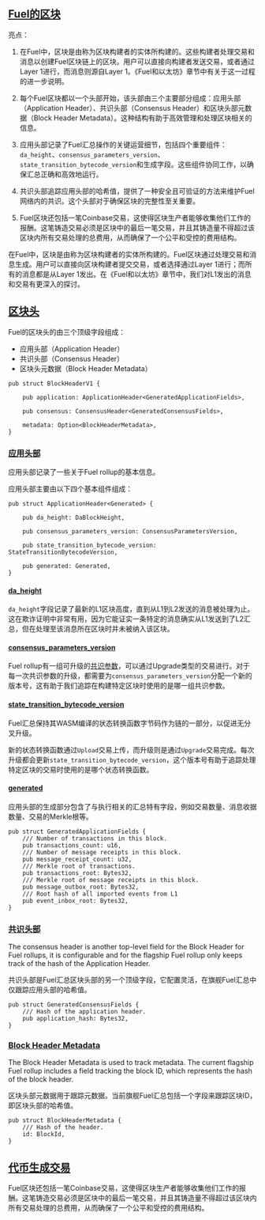 ## [Fuel的区块](https://docs.fuel.network/docs/fuel-book/the-architecture/fuel-blocks/#fuel-blocks)

亮点：

1. 在Fuel中，区块是由称为区块构建者的实体所构建的。这些构建者处理交易和消息以创建Fuel区块链上的区块。用户可以直接向构建者发送交易，或者通过Layer 1进行，而消息则源自Layer 1。《Fuel和以太坊》章节中有关于这一过程的进一步说明。

2. 每个Fuel区块都以一个头部开始，该头部由三个主要部分组成：应用头部（Application Header）、共识头部（Consensus Header）和区块头部元数据（Block Header Metadata）。这种结构有助于高效管理和处理区块相关的信息。

3. 应用头部记录了Fuel汇总操作的关键运营细节，包括四个重要组件：`da_height`、`consensus_parameters_version`、`state_transition_bytecode_version`和生成字段。这些组件协同工作，以确保汇总正确和高效地运行。

4. 共识头部追踪应用头部的哈希值，提供了一种安全且可验证的方法来维护Fuel网络内的共识。这个头部对于确保区块的完整性至关重要。

5. Fuel区块还包括一笔Coinbase交易，这使得区块生产者能够收集他们工作的报酬。这笔铸造交易必须是区块中的最后一笔交易，并且其铸造量不得超过该区块内所有交易处理的总费用，从而确保了一个公平和受控的费用结构。

在Fuel中，区块是由称为区块构建者的实体所构建的。Fuel区块通过处理交易和消息生成。用户可以直接向区块构建者提交交易，或者选择通过Layer 1进行；而所有的消息都是从Layer 1发出。在《Fuel和以太坊》章节中，我们对L1发出的消息和交易有更深入的探讨。

## [区块头](https://docs.fuel.network/docs/fuel-book/the-architecture/fuel-blocks/#block-header)

Fuel的区块头的由三个顶级字段组成：

- 应用头部（Application Header）
- 共识头部（Consensus Header）
- 区块头元数据（Block Header Metadata）

```
pub struct BlockHeaderV1 {

    pub application: ApplicationHeader<GeneratedApplicationFields>,

    pub consensus: ConsensusHeader<GeneratedConsensusFields>,

    metadata: Option<BlockHeaderMetadata>,
}
```

### [应用头部](https://docs.fuel.network/docs/fuel-book/the-architecture/fuel-blocks/#application-header)

应用头部记录了一些关于Fuel rollup的基本信息。

应用头部主要由以下四个基本组件组成：

```
pub struct ApplicationHeader<Generated> {

    pub da_height: DaBlockHeight,
 
    pub consensus_parameters_version: ConsensusParametersVersion,

    pub state_transition_bytecode_version: StateTransitionBytecodeVersion,

    pub generated: Generated,
}
```

#### [da_height](https://docs.fuel.network/docs/fuel-book/the-architecture/fuel-blocks/#da_height)

`da_height`字段记录了最新的L1区块高度，直到从L1到L2发送的消息被处理为止。这在欺诈证明中非常有用，因为它能证实一条特定的消息确实从L1发送到了L2汇总，但在处理至该消息所在区块时并未被纳入该区块。

#### [consensus_parameters_version](https://docs.fuel.network/docs/fuel-book/the-architecture/fuel-blocks/#consensus_parameters_version)

Fuel rollup有一组可升级的[共识参数](https://docs.fuel.network/docs/specs/tx-format/consensus_parameters/#consensus-parameters)，可以通过Upgrade类型的交易进行。对于每一次共识参数的升级，都需要为`consensus_parameters_version`分配一个新的版本号，这有助于我们追踪在构建特定区块时使用的是哪一组共识参数。

#### [state_transition_bytecode_version](https://docs.fuel.network/docs/fuel-book/the-architecture/fuel-blocks/#state_transition_bytecode_version)

Fuel汇总保持其WASM编译的状态转换函数字节码作为链的一部分，以促进无分叉升级。

新的状态转换函数通过`Upload`交易上传，而升级则是通过`Upgrade`交易完成。每次升级都会更新`state_transition_bytecode_version`，这个版本号有助于追踪处理特定区块的交易时使用的是哪个状态转换函数。

#### [generated](https://docs.fuel.network/docs/fuel-book/the-architecture/fuel-blocks/#generated)

应用头部的生成部分包含了与执行相关的汇总特有字段，例如交易数量、消息收据数量、交易的Merkle根等。

```
pub struct GeneratedApplicationFields {
    /// Number of transactions in this block.
    pub transactions_count: u16,
    /// Number of message receipts in this block.
    pub message_receipt_count: u32,
    /// Merkle root of transactions.
    pub transactions_root: Bytes32,
    /// Merkle root of message receipts in this block.
    pub message_outbox_root: Bytes32,
    /// Root hash of all imported events from L1
    pub event_inbox_root: Bytes32,
}
```

### [共识头部](https://docs.fuel.network/docs/fuel-book/the-architecture/fuel-blocks/#consensus-header)

The consensus header is another top-level field for the Block Header for Fuel rollups, it is configurable and for the flagship Fuel rollup only keeps track of the hash of the Application Header.

共识头部是Fuel汇总区块头部的另一个顶级字段，它配置灵活，在旗舰Fuel汇总中仅跟踪应用头部的哈希值。

```
pub struct GeneratedConsensusFields {
    /// Hash of the application header.
    pub application_hash: Bytes32,
}
```

### [Block Header Metadata](https://docs.fuel.network/docs/fuel-book/the-architecture/fuel-blocks/#block-header-metadata)

The Block Header Metadata is used to track metadata. The current flagship Fuel rollup includes a field tracking the block ID, which represents the hash of the block header.

区块头部元数据用于跟踪元数据。当前旗舰Fuel汇总包括一个字段来跟踪区块ID，即区块头部的哈希值。

```
pub struct BlockHeaderMetadata {
    /// Hash of the header.
    id: BlockId,
}
```

## [代币生成交易](https://docs.fuel.network/docs/fuel-book/the-architecture/fuel-blocks/#coinbase-transaction)

Fuel区块还包括一笔Coinbase交易，这使得区块生产者能够收集他们工作的报酬。这笔铸造交易必须是区块中的最后一笔交易，并且其铸造量不得超过该区块内所有交易处理的总费用，从而确保了一个公平和受控的费用结构。




